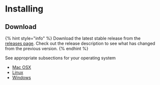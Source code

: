 # Installing

## Download

{% hint style="info" %}
Download the latest stable release from the [releases page](https://github.com/pietrop/digital-paper-edit-electron/releases). Check out the release description to see what has changed from the previous version.
{% endhint %}

See appropriate subsections for your operating system

* [Mac OSX](installing-on-mac-osx.md)
* [Linux](installing-on-linux.md) 
* [Windows](installing-on-windows.md)

